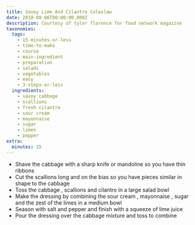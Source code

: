 ```yaml
---
title: Savoy Lime And Cilantro Coleslaw
date: 2010-08-06T00:00:00.000Z
description: Courtesy of tyler florence for food network magazine
taxonomies:
  tags:
    - 15-minutes-or-less
    - time-to-make
    - course
    - main-ingredient
    - preparation
    - salads
    - vegetables
    - easy
    - 3-steps-or-less
  ingredients:
    - savoy cabbage
    - scallions
    - fresh cilantro
    - sour cream
    - mayonnaise
    - sugar
    - limes
    - pepper
extra:
  minutes: 15
---
```

 - Shave the cabbage with a sharp knife or mandoline so you have thin ribbons
 - Cut the scallions long and on the bias so you have pieces similar in shape to the cabbage
 - Toss the cabbage , scallions and cilantro in a large salad bowl
 - Make the dressing by combining the sour cream , mayonnaise , sugar and the zest of the limes in a medium bowl
 - Season with salt and pepper and finish with a squeeze of lime juice
 - Pour the dressing over the cabbage mixture and toss to combine
